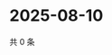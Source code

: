 # 2025-08-10

共 0 条

<!-- BEGIN ZHIHUQUESTIONS -->
<!-- 最后更新时间 Sun Aug 10 2025 05:10:27 GMT+0800 (China Standard Time) -->

<!-- END ZHIHUQUESTIONS -->
